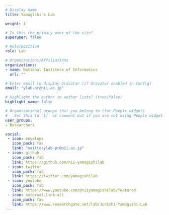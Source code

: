 ```yaml
---
# Display name
title: Yamagishi's Lab

weight: 1

# Is this the primary user of the site?
superuser: false

# Role/position
role: Lab

# Organizations/Affiliations
organizations:
- name: National Institute of Informatics 
  url: ""

# Enter email to display Gravatar (if Gravatar enabled in Config)
email: "ylab-pr@nii.ac.jp"

# Highlight the author in author lists? (true/false)
highlight_name: false

# Organizational groups that you belong to (for People widget)
#   Set this to `[]` or comment out if you are not using People widget.
user_groups:
- Researchers

social:
 - icon: envelope
   icon_pack: fas
   link: "mailto:ylab-pr@nii.ac.jp"
 - icon: github
   icon_pack: fab
   link: https://github.com/nii-yamagishilab
 - icon: twitter
   icon_pack: fab
   link: https://twitter.com/yamagishilab
 - icon: youtube
   icon_pack: fab
   link: https://www.youtube.com/@niiyamagishilab/featured 
 - icon: external-link-alt
   icon_pack: fas
   link: https://www.researchgate.net/lab/Junichi-Yamagishi-Lab
---
```

